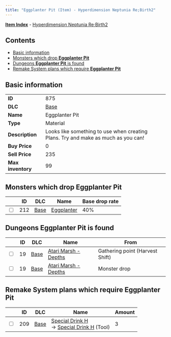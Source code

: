 ```yaml
---
title: "Eggplanter Pit (Item) - Hyperdimension Neptunia Re;Birth2"
---
```


[**Item Index**](/neptunia/rb2/item/index.html) - [Hyperdimension Neptunia Re;Birth2](/neptunia/rb2)

## Contents

- [Basic information](#basic-information)
- [Monsters which drop **Eggplanter Pit**](#monsters-which-drop-eggplanter-pit)
- [Dungeons **Eggplanter Pit** is found](#dungeons-eggplanter-pit-is-found)
- [Remake System plans which require **Eggplanter Pit**](#remake-system-plans-which-require-eggplanter-pit)

## Basic information

|   |   |
| -- | -- |
| **ID** | 875 |
| **DLC** | [Base](/neptunia/rb2/dlc/0-base.html) |
| **Name** | Eggplanter Pit |
| **Type** | Material |
| **Description** | Looks like something to use when creating Plans. Try and make as much as you can! |
| **Buy Price** | 0 |
| **Sell Price** | 235 |
| **Max inventory** | 99 |

## Monsters which drop **Eggplanter Pit**

|    | ID | DLC | Name | Base drop rate |
| -- | -- | --- | ---- | -------------- |
| <input type="checkbox" id="rb2-monster-0-212" class="trackbox" /> | 212 | [Base](/neptunia/rb2/dlc/0-base.html) | [Eggplanter](/neptunia/rb2/monster/0-212-eggplanter.html) | 40% |

## Dungeons **Eggplanter Pit** is found

|    | ID | DLC | Name | From |
| -- | -- | --- | ---- | ---- |
| <input type="checkbox" id="rb2-dungeon-0-19" class="trackbox" /> | 19 | [Base](/neptunia/rb2/dlc/0-base.html) | [Atari Marsh - Depths](/neptunia/rb2/dungeon/0-19-atari-marsh-depths.html) | Gathering point (Harvest Shift) |
| <input type="checkbox" id="rb2-dungeon-0-19" class="trackbox" /> | 19 | [Base](/neptunia/rb2/dlc/0-base.html) | [Atari Marsh - Depths](/neptunia/rb2/dungeon/0-19-atari-marsh-depths.html) | Monster drop |

## Remake System plans which require **Eggplanter Pit**

|    | ID | DLC | Name | Amount |
| -- | -- | --- | ---- | ------ |
| <input type="checkbox" id="rb2-remake-0-209" class="trackbox" /> | 209 | [Base](/neptunia/rb2/dlc/0-base.html) | [Special Drink H](/neptunia/rb2/remake/0-209-special-drink-h.html)<br />→ [Special Drink H](/neptunia/rb2/item/0-11-special-drink-h.html) (Tool) | 3 |